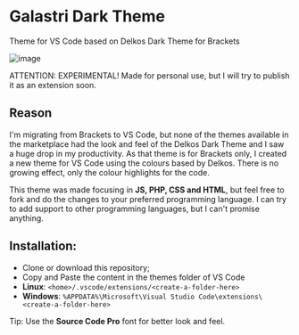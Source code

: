 # Galastri Dark Theme
Theme for VS Code based on Delkos Dark Theme for Brackets

![image](https://user-images.githubusercontent.com/49572917/81100956-bbefd980-8ee3-11ea-8a36-377ade381611.png)

ATTENTION: EXPERIMENTAL!
Made for personal use, but I will try to publish it as an extension soon.

## Reason
I'm migrating from Brackets to VS Code, but none of the themes available in the marketplace had the look and feel of the Delkos Dark Theme and I saw a huge drop in my productivity. As that theme is for Brackets only, I created a new theme for VS Code using the colours based by Delkos. There is no growing effect, only the colour highlights for the code.

This theme was made focusing in **JS, PHP, CSS and HTML**, but feel free to fork and do the changes to your preferred programming language. I can try to add support to other programming languages, but I can't promise anything.

## Installation:
- Clone or download this repository;
- Copy and Paste the content in the themes folder of VS Code
- **Linux**: `<home>/.vscode/extensions/<create-a-folder-here>`
- **Windows**: `%APPDATA%\Microsoft\Visual Studio Code\extensions\<create-a-folder-here>`

Tip: Use the **Source Code Pro** font for better look and feel.
